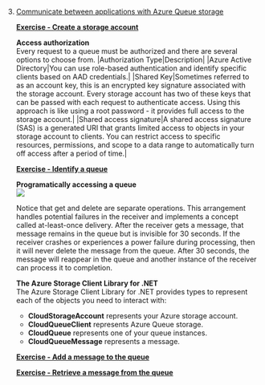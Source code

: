3. [Communicate between applications with Azure Queue storage](https://docs.microsoft.com/en-us/learn/modules/communicate-between-apps-with-azure-queue-storage/)
    
    [**Exercise - Create a storage account**](https://docs.microsoft.com/en-gb/learn/modules/communicate-between-apps-with-azure-queue-storage/3-exercise-create-the-azure-storage-infrastructure)
    
    **Access authorization**<br/>
    Every request to a queue must be authorized and there are several options to choose from.
    |Authorization Type|Description|
    |Azure Active Directory|You can use role-based authentication and identify specific clients based on AAD credentials.|
    |Shared Key|Sometimes referred to as an account key, this is an encrypted key signature associated with the storage account. Every storage account has two of these keys that can be passed with each request to authenticate access. Using this approach is like using a root password - it provides full access to the storage account.|
    |Shared access signature|A shared access signature (SAS) is a generated URI that grants limited access to objects in your storage account to clients. You can restrict access to specific resources, permissions, and scope to a data range to automatically turn off access after a period of time.|
    
    [**Exercise - Identify a queue**](https://docs.microsoft.com/en-gb/learn/modules/communicate-between-apps-with-azure-queue-storage/5-exercise-identify-a-queue)
    
    **Programatically accessing a queue**<br/>
    ![](https://docs.microsoft.com/en-gb/learn/modules/communicate-between-apps-with-azure-queue-storage/media/6-message-flow.png)
    
    Notice that get and delete are separate operations. This arrangement handles potential failures in the receiver and implements a concept called at-least-once delivery. After the receiver gets a message, that message remains in the queue but is invisible for 30 seconds. If the receiver crashes or experiences a power failure during processing, then it will never delete the message from the queue. After 30 seconds, the message will reappear in the queue and another instance of the receiver can process it to completion.<br/>
    
    **The Azure Storage Client Library for .NET**<br/>
    The Azure Storage Client Library for .NET provides types to represent each of the objects you need to interact with:
    - **CloudStorageAccount** represents your Azure storage account.
    - **CloudQueueClient** represents Azure Queue storage.
    - **CloudQueue** represents one of your queue instances.
    - **CloudQueueMessage** represents a message.
    
    [**Exercise - Add a message to the queue**](https://docs.microsoft.com/en-gb/learn/modules/communicate-between-apps-with-azure-queue-storage/7-exercise-implement-enqueue)
    
    [**Exercise - Retrieve a message from the queue**](https://docs.microsoft.com/en-gb/learn/modules/communicate-between-apps-with-azure-queue-storage/8-exercise-implement-dequeue)
